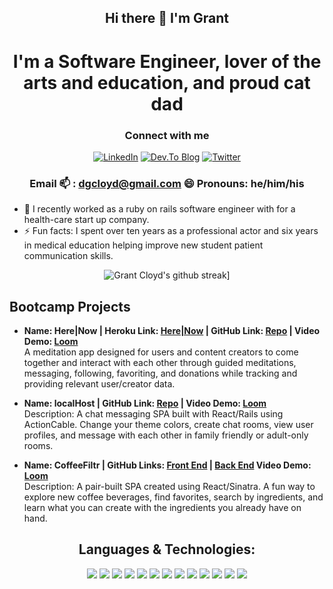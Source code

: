 <div align="center">

## Hi there 👋 I'm Grant 
# I'm a Software Engineer, lover of the arts and education, and proud cat dad 
</div>


<div align="center">

### Connect with me

 [![LinkedIn](https://img.shields.io/badge/LinkedIn-0077B5?style=for-the-badge&logo=linkedin&logoColor=white)](https://www.linkedin.com/in/grant-cloyd/)        [![Dev.To Blog](https://img.shields.io/badge/dev.to-0A0A0A?style=for-the-badge&logo=devdotto&logoColor=white)](https://dev.to/grantcloyd)          [![Twitter](https://img.shields.io/badge/Twitter-1DA1F2?style=for-the-badge&logo=twitter&logoColor=white)](https://twitter.com/grantcloyd1)

### Email 📫 : dgcloyd@gmail.com  😄 Pronouns: he/him/his

  <div align="left">

* 🔭 I recently worked as a ruby on rails software engineer with for a health-care start up company.  
* ⚡ Fun facts: I spent over ten years as a professional actor and six years in medical education helping improve new student patient communication skills.  
</div>


![Grant Cloyd's github streak](https://github-readme-streak-stats.herokuapp.com/?user=GrantCloyd&theme=blue-green)]

 <div align="left">

## Bootcamp Projects
 * **Name: Here|Now | Heroku Link: [Here|Now](https://herenowmeditations.herokuapp.com/) | GitHub Link: [Repo](https://github.com/GrantCloyd/herenow2) | Video Demo: [Loom](https://www.loom.com/share/f1e48e24326e485a839bc9eba9210ba3)**  <br /> A meditation app designed for users and content creators to come together and interact with each other through guided meditations, messaging, following, favoriting, and donations while tracking and providing relevant user/creator data.  

  * **Name: localHost | GitHub Link: [Repo](https://github.com/GrantCloyd/Msgr-app) | Video Demo: [Loom](https://www.loom.com/share/9e68ef46f421494886655e5b6ae1e387)** <br />
  Description: A chat messaging SPA built with React/Rails using ActionCable. Change your theme colors, create chat rooms, view user profiles, and message with each other in family friendly or adult-only rooms. 
  * **Name: CoffeeFiltr | GitHub Links: [Front End](https://github.com/GrantCloyd/CoffeeFiltr--Front-End)  | [Back End](https://github.com/GrantCloyd/CoffeeFiltr-Backend) Video Demo: [Loom](https://www.loom.com/share/bcf5a5b7a72b4351b68ba28742690742)** <br />
  Description: A pair-built SPA created using React/Sinatra. A fun way to explore new coffee beverages, find favorites, search by ingredients, and learn what you can create with the ingredients you already have on hand.  

</div>

## Languages & Technologies: 

 <img src="https://img.shields.io/badge/Ruby_on_Rails-CC0000?style=for-the-badge&logo=ruby-on-rails&logoColor=white" /> <img src="https://img.shields.io/badge/Ruby-CC342D?style=for-the-badge&logo=ruby&logoColor=white" />  <img src="https://img.shields.io/badge/PostgreSQL-316192?style=for-the-badge&logo=postgresql&logoColor=white" /> <img src="https://img.shields.io/badge/Heroku-430098?style=for-the-badge&logo=heroku&logoColor=white"> <img src="https://img.shields.io/badge/Amazon_AWS-232F3E?style=for-the-badge&logo=amazon-aws&logoColor=white"> 
 <img src="https://img.shields.io/badge/React-20232A?style=for-the-badge&logo=react&logoColor=61DAFB" /> <img src="https://img.shields.io/badge/JavaScript-323330?style=for-the-badge&logo=javascript&logoColor=F7DF1E" /> <img src="https://img.shields.io/badge/Redux-593D88?style=for-the-badge&logo=redux&logoColor=white" /> <img src="https://img.shields.io/badge/jQuery-0769AD?style=for-the-badge&logo=jquery&logoColor=white">  <img src="https://img.shields.io/badge/Material--UI-0081CB?style=for-the-badge&logo=material-ui&logoColor=white" /> 
 <img src="https://img.shields.io/badge/React_Router-CA4245?style=for-the-badge&logo=react-router&logoColor=white" /> <img src="https://img.shields.io/badge/HTML-239120?style=for-the-badge&logo=html5&logoColor=white" /> <img src="https://img.shields.io/badge/CSS3-1572B6?style=for-the-badge&logo=css3&logoColor=white" />



</div>
